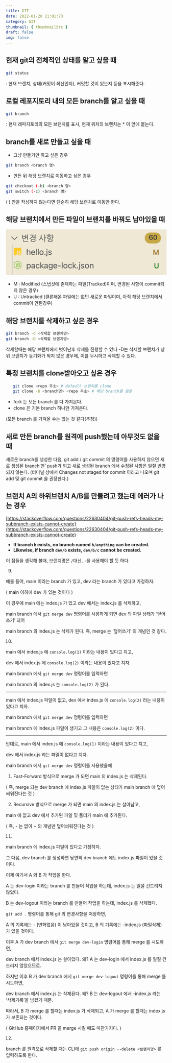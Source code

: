 ```yaml
---
title: GIT
date: 2022-01-20 21:01:73
category: GIT
thumbnail: { thumbnailSrc }
draft: false
img: false
---
```


## 현재 git의 전체적인 상태를 알고 싶을 때

```bash
git status
```

: 현재 브랜치, 상태(커밋이 최신인지),
커밋할 것이 있는지 등을 표시해준다.

## 로컬 레포지토리 내의 모든 branch를 알고 싶을 때

```bash
git branch
```

: 현재 레파지토리의 모든 브랜치를 표시,
현재 위치의 브랜치는 \* 이 앞에 붙는다.

## branch를 새로 만들고 싶을 때

- 그냥 만들기만 하고 싶은 경우

```bash
git branch <branch 명>
```

- 만든 뒤 해당 브랜치로 이동하고 싶은 경우

```bash
git checkout (-b) <branch 명>
git switch (-c) <branch 명>
```

( ) 안을 작성하지 않는다면 단순히 해당 브랜치로 이동만 한다.

## 해당 브랜치에서 만든 파일이 브랜치를 바꿔도 남아있을 때

<img src=./img/MandU.png>

- M : Modified (스냅샷에 존재하는 파일(Tracked)이며, 변경된 사항이 commit되지 않은 경우)
- U : Untracked (클론해온 파일에는 없던 새로운 파일이며, 아직 해당 브랜치에서 commit이 안된경우)

## 해당 브랜치를 삭제하고 싶은 경우

```bash
git branch -d <삭제할 브랜치명>
git branch -D <삭제할 브랜치명>
```

삭제할때는 해당 브랜치에서 벗어난후 삭제를 진행할 수 있다
-D는 삭제할 브랜치가 상위 브랜치가 동기화가 되지 않은 경우에, 이를 무시하고 삭제할 수 있다.

## 특정 브랜치를 clone받아오고 싶은 경우

```bash
   git clone <repo 주소> # default 브랜치를 clone
   git clone -b <branch명> <repo 주소> # 해당 branch를 클론
```

- fork 는 모든 branch 를 다 가져온다.
- clone 은 기본 branch 하나만 가져온다.

(모든 branch 를 가져올 수는 없는 것 같다(추정))

## 새로 만든 branch를 원격에 push했는데 아무것도 없을 때

새로운 branch를 생성한 다음, git add / git commit 의 명령어를 사용하지 않으면
새로 생성된 branch‘만’ push가 되고 새로 생성된 branch 에서 수정된 사항은 일절 반영되지 않는다.
(터미널 상에서 Changes not staged for commit 이라고 나오며 git add 및 git commit 을 권장한다.)

## 브랜치 A의 하위브랜치 A/B를 만들려고 했는데 에러가 나는 경우

[https://stackoverflow.com/questions/22630404/git-push-refs-heads-my-subbranch-exists-cannot-create](https://stackoverflow.com/questions/22630404/git-push-refs-heads-my-subbranch-exists-cannot-create)

- **If branch `b` exists, no branch named `b/anything` can be created.**
- **Likewise, if branch `dev/b` exists, `dev/b/c` cannot be created.**

이 점들을 생각해 볼때, 브랜치명은 `/`대신, `-`을 사용해야 할 듯 하다.

9)

예를 들어, main 이라는 branch 가 있고, dev 라는 branch 가 있다고 가정하자.

( main 이하에 dev 가 있는 것이다 )

이 경우에 main 에는 index.js 가 있고 dev 에서는 index.js 를 삭제하고,

main branch 에서 `git merge dev` 명령어를 사용하게 되면 dev 의 파일 상태가 ‘덮어쓰기’ 되어

main branch 의 index.js 는 삭제가 된다. 즉, merge 는 ‘덮어쓰기’ 의 개념인 것 같다.

10)

main 에서 index.js 에 `console.log(1)` 이라는 내용이 있다고 치고,

dev 에서 index.js 에 `console.log(2)` 이라는 내용이 있다고 치자.

main branch 에서 `git merge dev` 명령어를 입력하면

main branch 의 index.js 는 `console.log(2)` 가 된다.

---

main 에서 index.js 파일이 없고, dev 에서 index.js 에 `console.log(2)` 라는 내용이 있다고 치자.

main branch 에서 `git merge dev` 명령어를 입력하면

main branch 에 index.js 파일이 생기고 그 내용은 `console.log(2)` 이다.

---

반대로, main 에서 index.js 에 `console.log(1)` 이라는 내용이 있다고 치고,

dev 에서 index.js 라는 파일이 없다고 치자.

main branch 에서 `git merge dev` 명령어를 사용했을때

1. Fast-Forward 방식으로 merge 가 되면 main 의 index.js 는 삭제된다.

( 즉, merge 되는 dev branch 에 index.js 파일이 없는 상태가 main branch 에 덮어씌워진다는 것 )

2. Recursive 방식으로 merge 가 되면 main 의 index.js 는 살아남고,

main 에 없고 dev 에서 추가된 파일 및 폴더가 main 에 추가된다.

( 즉, - 는 없이 + 의 개념만 덮어씌워진다는 것 )

11)

main branch 에 index.js 파일이 있다고 가정하자.

그 다음, dev branch 를 생성하면 당연히 dev branch 에도 index.js 파일이 있을 것이다.

이제 여기서 A 와 B 가 작업을 한다.

A 는 dev-login 이라는 branch 를 만들어 작업을 하는데, index.js 는 일절 건드리지 않았다.

B 는 dev-logout 이라는 branch 를 만들어 작업을 하는데, index.js 를 삭제했다.

`git add .` 명령어를 통해 git 의 변경사항을 저장하면,

A 의 기록에는 - (변화없음) 이 남아있을 것이고, B 의 기록에는 -index.js (파일삭제) 가 있을 것이다.

이후 A 가 dev branch 에서 `git merge dev-login` 명령어를 통해 merge 를 시도하면,

dev branch 에서 index.js 는 살아있다. 왜? A 는 dev-login 에서 index.js 를 일절 건드리지 않았으므로.

하지만 이후 B 가 dev branch 에서 `git merge dev-logout` 명령어를 통해 merge 를 시도하면,

dev branch 에서 index.js 는 삭제된다. 왜? B 는 dev-logout 에서 -index.js 라는 ‘삭제기록’을 남겼기 때문.

따라서, B 가 merge 를 할때는 index.js 가 삭제되고, A 가 merge 를 할때는 index.js 가 보존되는 것이다.

( GitHub 홈페이지에서 PR 을 merge 시킬 때도 마찬가지다. )

12)

branch 를 원격으로 삭제할 때는 CLI에 `git push origin --delete <브랜치명>` 를 입력하도록 한다.
